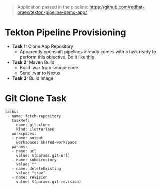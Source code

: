 > Application passed in the pipeline:
> https://github.com/redhat-oraex/tekton-pipeline-demo-app/

# Tekton Pipeline Provisioning

- **Task 1:** Clone App Repository
  - Apparently openshift pipelines already comes with a task ready to perform this objective. Do it like [this](#Git-Clone-Task)
- **Task 2:** Maven Build
  - Build .war from source code
  - Send .war to Nexus
- **Task 3:** Build Image

# Git Clone Task
    tasks:
     - name: fetch-repository
       taskRef:
         name: git-clone
         kind: ClusterTask
       workspaces:
       - name: output
         workspace: shared-workspace
       params:
       - name: url
         value: $(params.git-url)
       - name: subdirectory
         value: ""
       - name: deleteExisting
         value: "true"
       - name: revision
         value: $(params.git-revision)
